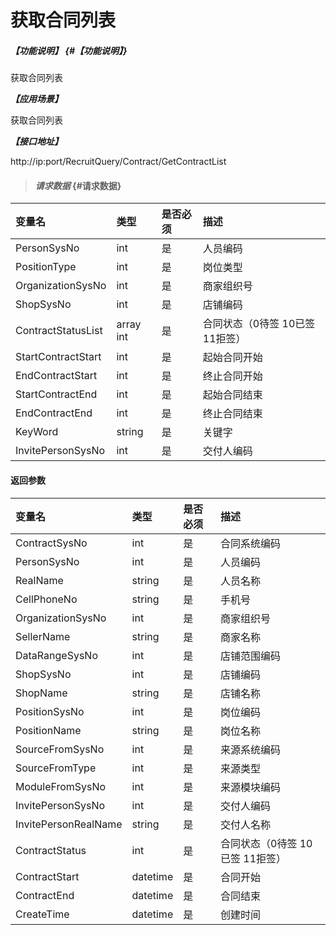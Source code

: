 # 获取合同列表
##### _【功能说明】_ {#【功能说明】}

获取合同列表


_**【应用场景】**_

获取合同列表


_**【接口地址】**_

http://ip:port/RecruitQuery/Contract/GetContractList

> #### _请求数据_ {#请求数据}

| 变量名 | 类型 | 是否必须 | 描述 |
| :--- | :--- | :--- | :--- |
| PersonSysNo|int | 是 | 人员编码|
| PositionType| int | 是 |岗位类型 |
| OrganizationSysNo| int | 是 | 商家组织号 |
| ShopSysNo| int | 是 | 店铺编码 |
| ContractStatusList|array int | 是 |合同状态（0待签 10已签 11拒签） |
| StartContractStart| int | 是 | 起始合同开始|
| EndContractStart| int | 是 | 终止合同开始|
| StartContractEnd| int | 是 | 起始合同结束 |
| EndContractEnd| int | 是 | 终止合同结束 |
| KeyWord| string | 是 | 关键字 |
| InvitePersonSysNo| int | 是 | 交付人编码|


#### 返回参数

| 变量名 | 类型 | 是否必须 | 描述 |
| :--- | :--- | :--- | :--- |
| ContractSysNo| int | 是 | 合同系统编码 |
| PersonSysNo| int | 是 | 人员编码 |
| RealName| string| 是 | 人员名称 |
| CellPhoneNo| string| 是 | 手机号 |
| OrganizationSysNo| int | 是 | 商家组织号 |
| SellerName| string| 是 | 商家名称 |
| DataRangeSysNo| int | 是 | 店铺范围编码 |
| ShopSysNo| int | 是 | 店铺编码 |
| ShopName| string| 是 | 店铺名称 |
| PositionSysNo| int | 是 |岗位编码 |
| PositionName| string| 是 |岗位名称|
| SourceFromSysNo| int | 是 |来源系统编码 |
| SourceFromType| int | 是 |来源类型 |
| ModuleFromSysNo| int | 是 |来源模块编码 |
| InvitePersonSysNo| int | 是 |交付人编码 |
| InvitePersonRealName| string| 是 |交付人名称 |
| ContractStatus| int | 是 |合同状态（0待签 10已签 11拒签） |
| ContractStart| datetime| 是 |合同开始 |
| ContractEnd| datetime | 是 |合同结束 |
| CreateTime| datetime | 是 |创建时间 |

